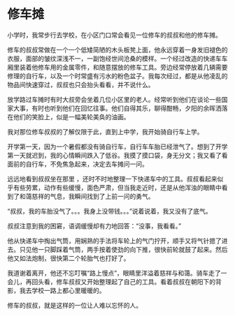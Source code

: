 # 修车摊

小学时，我常步行去学校，在小区门口常会看见一位修车的叔叔和他的修车摊。

修车的叔叔常做在一个一个低矮简陋的木头板凳上面，他永远穿着一身发旧褪色的衣服，面部的皱纹深浅不一，一副饱经世间沧桑的模样。一个经过改造的快递车车厢里装着他修车用的金属零件，和随意摆放的修车工具。旁边经常停放着几辆需要修理的自行车，以及一个时常盛有污水的粉色盆子。我每次经过，都是从他凌乱的物品间快速穿过，叔叔也只会抬头看看，并不说什么。

放学路过车摊时有时大叔旁会坐着几位小区里的老人。经常听到他们在谈论一些国家大事，有时也听到他们在回忆往事。他们自得其乐，聊得酣畅，夕阳的余晖洒落在他们的笑脸上，似是一幅美轮美奂的油画。

我对那位修车叔叔的了解仅限于此，直到上中学，我开始骑自行车上学。

开学第一天，因为一个暑假都没有骑自行车，自行车车胎已经泄气了。想到了开学第一天就迟到，我的心情瞬间跌入了低谷。我摸了摸口袋，身无分文；我又看了看面前的自行车，不免焦急起来，决定去车摊问一问。

远远地看到叔叔坐在那里 ，还时不时地整理一下快递车中的工具。叔叔看起来似乎有些劳累，动作有些缓慢，面色严肃，但当我走近时，还是从他浑浊的眼睛中看到了和蔼慈祥的气息，我瞬间找到了上前一问的勇气。

“叔叔，我的车胎没气了。。。我身上没带钱。。。”说着说着，我又没有了底气。

叔叔注意到我的困窘，语调缓慢却有力地回答：“没事，我看看。”

他从快递车中掏出气筒，用娴熟的手法将车轮上的气门拧开，顺手又将气针摁了进去。只见他一只脚踩着气筒，两手按着使劲的向下推，很快前轮就鼓了起来。然后他又如法炮制，很快第二个轮胎气也打好了。

我道谢着离开，他还不忘叮嘱“路上慢点”，眼睛里洋溢着慈祥与和蔼。骑车走了一会儿，再回头看，修车叔叔又开始整理起了自己的工具。看着叔叔在朝阳下的背影，我去学校一路上都心里暖暖的。

修车的叔叔，就是这样的一位让人难以忘怀的人。


